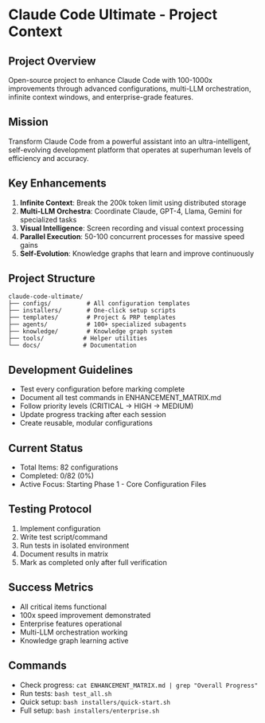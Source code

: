 # Claude Code Ultimate - Project Context

## Project Overview
Open-source project to enhance Claude Code with 100-1000x improvements through advanced configurations, multi-LLM orchestration, infinite context windows, and enterprise-grade features.

## Mission
Transform Claude Code from a powerful assistant into an ultra-intelligent, self-evolving development platform that operates at superhuman levels of efficiency and accuracy.

## Key Enhancements
1. **Infinite Context**: Break the 200k token limit using distributed storage
2. **Multi-LLM Orchestra**: Coordinate Claude, GPT-4, Llama, Gemini for specialized tasks
3. **Visual Intelligence**: Screen recording and visual context processing
4. **Parallel Execution**: 50-100 concurrent processes for massive speed gains
5. **Self-Evolution**: Knowledge graphs that learn and improve continuously

## Project Structure
```
claude-code-ultimate/
├── configs/          # All configuration templates
├── installers/       # One-click setup scripts
├── templates/        # Project & PRP templates
├── agents/           # 100+ specialized subagents
├── knowledge/        # Knowledge graph system
├── tools/           # Helper utilities
└── docs/            # Documentation
```

## Development Guidelines
- Test every configuration before marking complete
- Document all test commands in ENHANCEMENT_MATRIX.md
- Follow priority levels (CRITICAL → HIGH → MEDIUM)
- Update progress tracking after each session
- Create reusable, modular configurations

## Current Status
- Total Items: 82 configurations
- Completed: 0/82 (0%)
- Active Focus: Starting Phase 1 - Core Configuration Files

## Testing Protocol
1. Implement configuration
2. Write test script/command
3. Run tests in isolated environment
4. Document results in matrix
5. Mark as completed only after full verification

## Success Metrics
- All critical items functional
- 100x speed improvement demonstrated
- Enterprise features operational
- Multi-LLM orchestration working
- Knowledge graph learning active

## Commands
- Check progress: `cat ENHANCEMENT_MATRIX.md | grep "Overall Progress"`
- Run tests: `bash test_all.sh`
- Quick setup: `bash installers/quick-start.sh`
- Full setup: `bash installers/enterprise.sh`